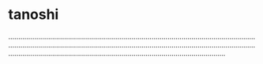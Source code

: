 # tanoshi
.....................................................................................................................................................................................................................................................................................................................................................................